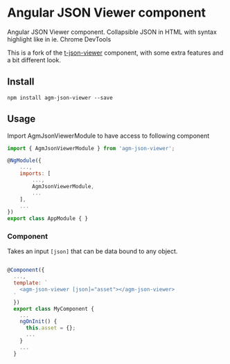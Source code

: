 # Angular JSON Viewer component

Angular JSON Viewer component. Collapsible JSON in HTML with syntax highlight like in ie. Chrome DevTools

This is a fork of the [t-json-viewer](https://github.com/temich666/t-json-viewer) component, with some extra features and a bit different look.

## Install

```
npm install agm-json-viewer --save
```

## Usage

Import AgmJsonViewerModule to have access to following component
```js
import { AgmJsonViewerModule } from 'agm-json-viewer';

@NgModule({
    ...,
    imports: [
        ...,
        AgmJsonViewerModule,
        ...
    ],
    ...
})
export class AppModule { }
```

### Component

 Takes an input `[json]` that can be data bound to any object.

```js

@Component({
  ...,
  template: `
    <agm-json-viewer [json]="asset"></agm-json-viewer>
  `
  })
  export class MyComponent {
    ...
    ngOnInit() {
      this.asset = {};
      ...
    }
    ...
  }
```
